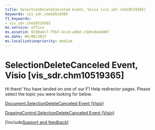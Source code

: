 ```yaml
---
title: SelectionDeleteCanceled Event, Visio [vis_sdr.chm10519365]
keywords: vis_sdr.chm10519365
f1_keywords:
- vis_sdr.chm10519365
ms.service: office
ms.assetid: 67d0a4c7-f5b7-4ccd-ad6d-c3e8c0e4e907
ms.date: 06/08/2017
ms.localizationpriority: medium
---
```



# SelectionDeleteCanceled Event, Visio [vis_sdr.chm10519365]

Hi there! You have landed on one of our F1 Help redirector pages. Please select the topic you were looking for below.

[Document.SelectionDeleteCanceled Event (Visio)](https://msdn.microsoft.com/library/43638a89-c047-33fb-ea05-13d217979102%28Office.15%29.aspx)

[DrawingControl.SelectionDeleteCanceled Event (Visio)](https://msdn.microsoft.com/library/b554fe23-a9c9-03e8-197f-528f3a63927b%28Office.15%29.aspx)

[!include[Support and feedback](~/includes/feedback-boilerplate.md)]